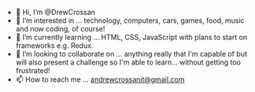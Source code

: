 - 👋 Hi, I’m @DrewCrossan
- 👀 I’m interested in ... technology, computers, cars, games, food, music and now coding, of course!
- 🌱 I’m currently learning ... HTML, CSS, JavaScript with plans to start on frameworks e.g. Redux.
- 💞️ I’m looking to collaborate on ... anything really that I'm capable of but will also present a challenge so I'm able to learn... without getting too frustrated!
- 📫 How to reach me ... andrewcrossanit@gmail.com

<!---
DrewCrossan/DrewCrossan is a ✨ special ✨ repository because its `README.md` (this file) appears on your GitHub profile.
You can click the Preview link to take a look at your changes.
--->
